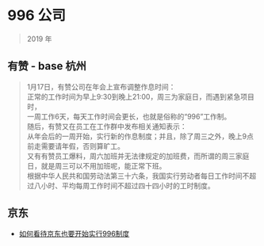 # 996 公司

>2019 年

## 有赞 - base 杭州
>1月17日，有赞公司在年会上宣布调整作息时间：  
正常的工作时间为早上9:30到晚上21:00，周三为家庭日，而遇到紧急项目时，  
一周工作6天，每天工作时间会更长，也就是俗称的“996”工作制。  
随后，有赞又在员工在工作群中发布相关通知表示：  
从年会后的一周开始，实行新的作息制度；并且，除了周三之外，晚上9点前走需要请年假，否则算旷工。  
又有有赞员工爆料，周六加班并无法律规定的加班费，而所谓的周三家庭日，就是周三可以不用加班呢，能正常下班。  
根据中华人民共和国劳动法第三十六条，我国实行劳动者每日工作时间不超过八小时、平均每周工作时间不超过四十四小时的工时制度。


## 京东

- [如何看待京东也要开始实行996制度](https://www.zhihu.com/question/50269617/answer/621415785)
